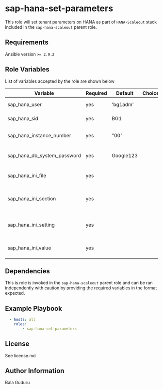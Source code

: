 sap-hana-set-parameters
=======================

This role will set tenant parameters on HANA as part of `HANA-Scaleout` stack included in the `sap-hana-scaleout` parent role.

Requirements
------------

Ansible version `>= 2.9.2`

Role Variables
--------------

List of variables accepted by the role are shown below

| Variable                    | Required | Default   | Choices | Comments                      |
|-----------------------------|----------|-----------|---------|-------------------------------|
| sap_hana_user               | yes      | 'bg1adm'  |         | HANA SID user                 |
| sap_hana_sid                | yes      | BG1       |         | HANA system ID                |
| sap_hana_instance_number    | yes      | "00"      |         | HANA instance number          |
| sap_hana_db_system_password | yes      | Google123 |         | HANA DB system password       |
| sap_hana_ini_file           | yes      |           |         | HANA global ini filename      |
| sap_hana_ini_section        | yes      |           |         | HANA global ini section value |
| sap_hana_ini_setting        | yes      |           |         | HANA global ini setting value |
| sap_hana_ini_value          | yes      |           |         | HANA global ini value         |


Dependencies
------------

This is role is invoked in the `sap-hana-scaleout` parent role and can be ran independently with caution by providing the required variables in the format expected.

Example Playbook
----------------

```yaml
  - hosts: all
    roles:
        - sap-hana-set-parameters
```

License
-------

See license.md

Author Information
------------------

Bala Guduru
